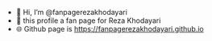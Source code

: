 - 👋 Hi, I’m @fanpagerezakhodayari
- 👀 this profile a fan page for Reza Khodayari
- 🌐 Github page is https://fanpagerezakhodayari.github.io

<!---
fanpagerezakhodayari/fanpagerezakhodayari is a ✨ fan page ✨ for Reza Khodayari in three languages Persian (Farsi), English, and Turkish.
--->
